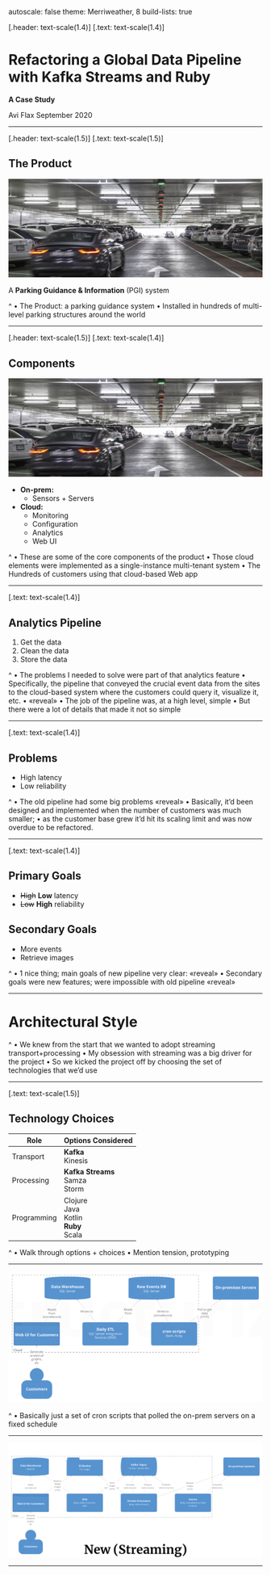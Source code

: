 autoscale: false
theme: Merriweather, 8
build-lists: true

[.header: text-scale(1.4)]
[.text: text-scale(1.4)]

# Refactoring a Global Data Pipeline with Kafka Streams and Ruby

**A Case Study**

Avi Flax
September 2020

----
[.header: text-scale(1.5)]
[.text: text-scale(1.5)]

## The Product

![garage right](images/garage-01.jpg)

A **Parking Guidance & Information** (PGI) system

^
• The Product: a parking guidance system
• Installed in hundreds of multi-level parking structures around the world

----
[.header: text-scale(1.5)]
[.text: text-scale(1.4)]

## Components

![right](images/garage-01.jpg)

* **On-prem:**
	* Sensors + Servers
* **Cloud:**
	* Monitoring
	* Configuration
	* Analytics
	* Web UI

^
• These are some of the core components of the product
• Those cloud elements were implemented as a single-instance multi-tenant system
• The
Hundreds of customers using that cloud-based Web app

----
[.text: text-scale(1.4)]

## Analytics Pipeline

1. Get the data
2. Clean the data
3. Store the data


^
• The problems I needed to solve were part of that analytics feature
• Specifically, the pipeline that conveyed the crucial event data from the sites to the cloud-based system where the customers could query it, visualize it, etc.
• «reveal»
• The job of the pipeline was, at a high level, simple
• But there were a lot of details that made it not so simple

----
[.text: text-scale(1.4)]

## Problems

* High latency
* Low reliability

^
• The old pipeline had some big problems «reveal»
• Basically, it’d been designed and implemented when the number of customers was much smaller;
  • as the customer base grew it’d hit its scaling limit and was now overdue to be refactored.


----
[.text: text-scale(1.4)]

## Primary Goals

* ~~High~~ **Low** latency
* ~~Low~~ **High** reliability

## Secondary Goals

* More events
* Retrieve images

^
• 1 nice thing; main goals of new pipeline very clear: «reveal»
• Secondary goals were new features; were impossible with old pipeline «reveal»

----

# Architectural Style

^
• We knew from the start that we wanted to adopt streaming transport+processing
• My obsession with streaming was a big driver for the project
• So we kicked the project off by choosing the set of technologies that we’d use

----
[.text: text-scale(1.5)]

## Technology Choices

Role | Options Considered
---- | ------------------
Transport | **Kafka**<br>Kinesis
Processing | **Kafka Streams**<br>Samza<br>Storm
Programming | Clojure<br>Java<br>Kotlin<br>**Ruby**<br>Scala

^
• Walk through options + choices
• Mention tension, prototyping

----

![old diagram original fit](images/old-system-landscape.png)

^
• Basically just a set of cron scripts that polled the on-prem servers on a fixed schedule

----

![new diagram original fit](images/new-system-landscape.png)

----
